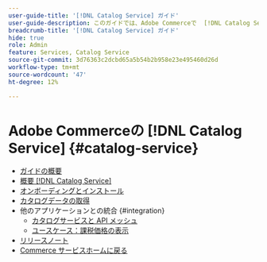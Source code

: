 ```yaml
---
user-guide-title: '[!DNL Catalog Service] ガイド'
user-guide-description: このガイドでは、Adobe Commerceで  [!DNL Catalog Service]  を使用する詳細な手順を説明します。
breadcrumb-title: '[!DNL Catalog Service] ガイド'
hide: true
role: Admin
feature: Services, Catalog Service
source-git-commit: 3d76363c2dcbd65a5b54b2b958e23e495460d26d
workflow-type: tm+mt
source-wordcount: '47'
ht-degree: 12%

---
```


# Adobe Commerceの [!DNL Catalog Service] {#catalog-service}

- [ガイドの概要](guide-overview.md)
- [概要  [!DNL Catalog Service]](overview.md)
- [オンボーディングとインストール](installation.md)
- [カタログデータの取得](graphql-queries.md)
- 他のアプリケーションとの統合 {#integration}
   - [カタログサービスと API メッシュ](mesh.md)
   - [ユースケース：課税価格の表示](taxes.md)
- [リリースノート](release-notes.md)
- [Commerce サービスホームに戻る ](https://experienceleague.adobe.com/en/docs/commerce/user-guides/home)



